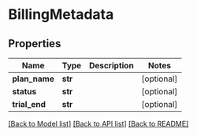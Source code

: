 # BillingMetadata

## Properties
Name | Type | Description | Notes
------------ | ------------- | ------------- | -------------
**plan_name** | **str** |  | [optional] 
**status** | **str** |  | [optional] 
**trial_end** | **str** |  | [optional] 

[[Back to Model list]](../README.md#documentation-for-models) [[Back to API list]](../README.md#documentation-for-api-endpoints) [[Back to README]](../README.md)


